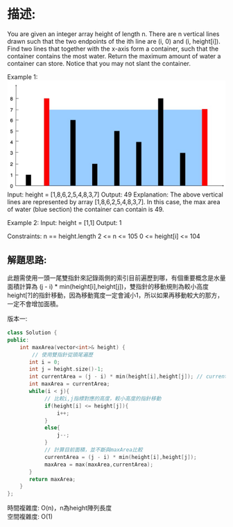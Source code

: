 # 描述:
You are given an integer array height of length n. There are n vertical lines drawn such that the two endpoints of the ith line are (i, 0) and (i, height[i]).
Find two lines that together with the x-axis form a container, such that the container contains the most water.
Return the maximum amount of water a container can store.
Notice that you may not slant the container.

Example 1:
![alt text](image.png)
Input: height = [1,8,6,2,5,4,8,3,7]
Output: 49
Explanation: The above vertical lines are represented by array [1,8,6,2,5,4,8,3,7]. In this case, the max area of water (blue section) the container can contain is 49.

Example 2:
Input: height = [1,1]
Output: 1
 
Constraints:
n == height.length
2 <= n <= 105
0 <= height[i] <= 104

## 解題思路:
此題需使用一頭一尾雙指針來記錄兩側的索引目前遍歷到哪，有個重要概念是水量面積計算為 (j - i) * min(height[i],height[j])，雙指針的移動規則為較小高度height[?]的指針移動，因為移動寬度一定會減小1，所以如果再移動較大的那方，一定不會增加面積。

版本一:
```C++
class Solution {
public:
    int maxArea(vector<int>& height) {
        // 使用雙指針從頭尾遍歷
       int i = 0;
       int j = height.size()-1;
       int currentArea = (j - i) * min(height[i],height[j]); // currentArea儲存目前水量面積
       int maxArea = currentArea; 
       while(i < j){
            // 比較i,j指標對應的高度，較小高度的指針移動
            if(height[i] <= height[j]){
                i++;
            }
            else{
                j--;
            }
            // 計算目前面積，並不斷與maxArea比較
            currentArea = (j - i) * min(height[i],height[j]);
            maxArea = max(maxArea,currentArea);
       }
       return maxArea;
    }
};
```
時間複雜度: O(n)，n為height陣列長度  
空間複雜度: O(1)


